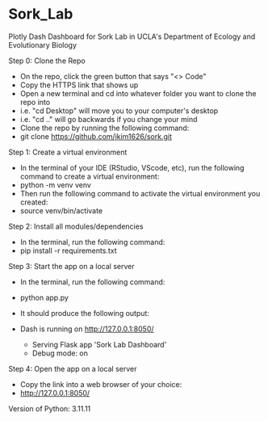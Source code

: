 # Sork_Lab

Plotly Dash Dashboard for Sork Lab in UCLA's Department of Ecology and Evolutionary Biology

Step 0: Clone the Repo

- On the repo, click the green button that says "<> Code"
- Copy the HTTPS link that shows up
- Open a new terminal and cd into whatever folder you want to clone the repo into
- i.e. "cd Desktop" will move you to your computer's desktop
- i.e. "cd .." will go backwards if you change your mind
- Clone the repo by running the following command:
- git clone https://github.com/jkim1626/sork.git

Step 1: Create a virtual environment

- In the terminal of your IDE (RStudio, VScode, etc), run the following command to create a virtual environment:
- python -m venv venv
- Then run the following command to activate the virtual environment you created:
- source venv/bin/activate

Step 2: Install all modules/dependencies

- In the terminal, run the following command:
- pip install -r requirements.txt

Step 3: Start the app on a local server

- In the terminal, run the following command:
- python app.py
- It should produce the following output:
- Dash is running on http://127.0.0.1:8050/

  - Serving Flask app 'Sork Lab Dashboard'
  - Debug mode: on

Step 4: Open the app on a local server

- Copy the link into a web browser of your choice:
- http://127.0.0.1:8050/

Version of Python:
3.11.11
